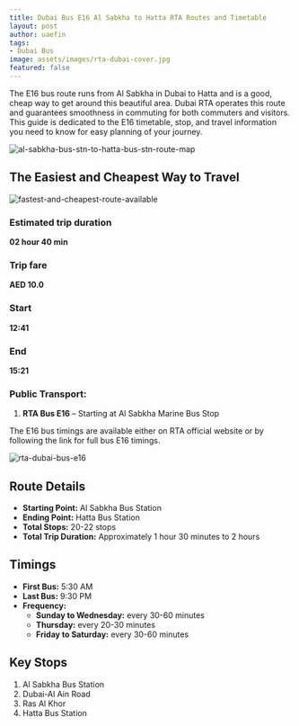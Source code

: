 ```yaml
---
title: Dubai Bus E16 Al Sabkha to Hatta RTA Routes and Timetable
layout: post
author: uaefin
tags:
- Dubai Bus
image: assets/images/rta-dubai-cover.jpg
featured: false
---
```


The E16 bus route runs from Al Sabkha in Dubai to Hatta and is a good, cheap way to get around this beautiful area. Dubai RTA operates this route and guarantees smoothness in commuting for both commuters and visitors. This guide is dedicated to the E16 timetable, stop, and travel information you need to know for easy planning of your journey.

![al-sabkha-bus-stn-to-hatta-bus-stn-route-map](https://journeyplanner.ae/wp-content/uploads/2025/01/RTA-Bus-E16-Al-Sabkha-Bus-Stn-Hatta-Bus-Stn-Route-Map.jpg)

## The Easiest and Cheapest Way to Travel

![fastest-and-cheapest-route-available](https://journeyplanner.ae/wp-content/uploads/2025/01/Fastest-and-Cheapest-Route-Available-for-Al-Sabkha-Bus-Stn-Hatta-Bus-Stn.jpg)

### Estimated trip duration
**02 hour 40 min**

### Trip fare
**AED 10.0**

### Start
**12:41**

### End
**15:21**

### Public Transport:
1. **RTA Bus E16** – Starting at Al Sabkha Marine Bus Stop

The E16 bus timings are available either on RTA official website or by following the link for full bus E16 timings.

![rta-dubai-bus-e16](https://journeyplanner.ae/wp-content/uploads/2025/01/RTA-Dubai-Bus-E16.jpg)

## Route Details
- **Starting Point:** Al Sabkha Bus Station  
- **Ending Point:** Hatta Bus Station  
- **Total Stops:** 20-22 stops  
- **Total Trip Duration:** Approximately 1 hour 30 minutes to 2 hours  

## Timings
- **First Bus:** 5:30 AM  
- **Last Bus:** 9:30 PM  
- **Frequency:**  
  - **Sunday to Wednesday:** every 30-60 minutes  
  - **Thursday:** every 20-30 minutes  
  - **Friday to Saturday:** every 30-60 minutes  

## Key Stops
1. Al Sabkha Bus Station  
2. Dubai-Al Ain Road  
3. Ras Al Khor  
4. Hatta Bus Station  

